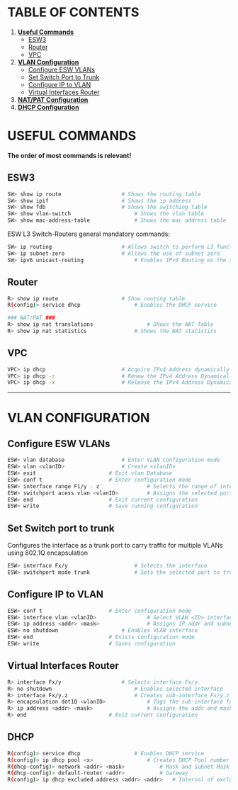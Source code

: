 # TABLE OF CONTENTS
1. **[Useful Commands](#useful-commands)**
   - [ESW3](#esw3)
   - [Router](#router)
   - [VPC](#vpc)
2. **[VLAN Configuration](#vlan-config)**
   - [Configure ESW VLANs](#esw-vlans)
   - [Set Switch Port to Trunk](#trunk)
   - [Configure IP to VLAN](#ip-to-vlan)
   - [Virtual Interfaces Router](#virtual-interfaces-router)
3. **[NAT/PAT Configuration](#natpat-config)**
4. **[DHCP Configuration](#dhcp)**


# USEFUL COMMANDS <a name="useful-commands"></a>
**The order of most commands is relevant!**

## ESW3 <a name="esw3"></a>
```sh
SW> show ip route					# Shows the routing table
SW> show ipif						# Shows the ip address
SW> show fdb						# Shows the switching table
SW> show vlan-switch					# Shows the vlan table
SW> show mac-address-table				# Shows the mac address table
```
ESW L3 Switch-Routers general mandatory commands:
```sh
SW> ip routing						# Allows switch to perform L3 functions
SW> ip subnet-zero 					# Allows the use of subnet zero
SW> ipv6 unicast-routing 				# Enables IPv6 Routing on the switch 
```

## Router <a name="router"></a>
```sh
R> show ip route 					# Show routing table
R(config)> service dhcp 				# Enables the DHCP service 

### NAT/PAT ###
R> show ip nat translations 				# Shows the NAT Table
R> show ip nat statistics  				# Shows the NAT statistics
```


## VPC <a name="vpc"></a>
```sh 
VPC> ip dhcp 						# Acquire IPv4 Address dynamically
VPC> ip dhcp -r 					# Renew the IPv4 Address Dynamically
VPC> ip dhcp -x 					# Release the IPv4 Address Dynamically
```

---

<div style="page-break-after: always;"></div>


# VLAN CONFIGURATION <a name="vlan-config"></a>

## Configure ESW VLANs <a name="esw-vlans"/></a>

```sh
ESW> vlan database					# Enter VLAN configuration mode
ESW> vlan <vlanID>					# Create <vlanID>
ESW> exit						# Exit vlan Database
ESW> conf t						# Enter configuration mode
ESW> interface range F1/y - z				# Selects the range of interfaces for configuration
ESW> switchport acess vlan <vlanID>			# Assigns the selected ports to <vlanID>
ESW> end						# Exit current configuration
ESW> write						# Save running configuration
```

## Set Switch port to trunk <a name="trunk"/></a>
Configures the interface as a trunk port to carry traffic for multiple VLANs using 802.1Q encapsulation
```sh
ESW> interface Fx/y 					# Selects the interface
ESW> switchport mode trunk 				# Sets the selected port to trunk
```

## Configure IP to VLAN <a name="ip-to-vlan"/></a>
```sh
ESW> conf t						# Enter configuration mode
ESW> interface vlan <vlanID> 				# Select VLAN <ID> interface for configuration
ESW> ip address <addr> <mask> 				# Assigns IP addr and subnet mask to VLAN <ID>
ESW> no shutdown 					# Enables VLAN interface
ESW> end 						# Exists configuration mode
ESW> write 						# Saves configuration	
```

## Virtual Interfaces Router <a name="virtual-interfaces-router"/></a>
```sh
R> interface Fx/y					# Selects interface Fx/y
R> no shutdown       					# Enables selected interface
R> interface Fx/y.z 					# Creates sub-interface Fx/y.z
R> encapsulation dot1Q <vlanID>				# Tags the sub-interface for the specified VLAN using dot1Q
R> ip address <addr> <mask> 				# Assigns the addr and mask to the sub-interface
R> end 							# Exit current configuration
```


## DHCP<a name="dhcp"/></a>
```sh
R(config)> service dhcp 				# Enables DHCP service
R(config)> ip dhcp pool <x> 				# Creates DHCP Pool number <x>
R(dhcp-config)> network <addr> <mask>			# Mask and Subnet Mask linked to the DHCP Pool
R(dhcp-config)> default-router <addr> 			# Gateway
R(config)> ip dhcp excluded address <addr> <addr> 	# Interval of excluded addresses from the DHCP scope (x to y)


```
